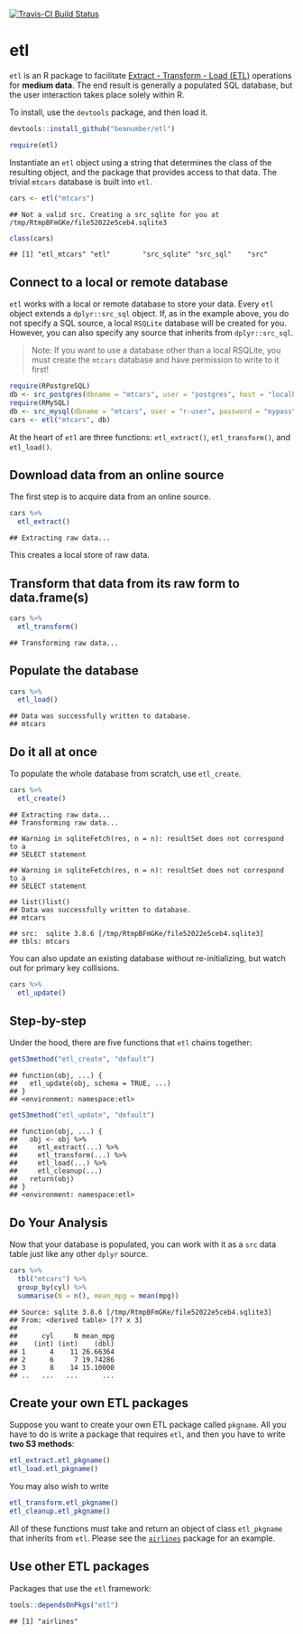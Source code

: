[![Travis-CI Build Status](https://travis-ci.org/beanumber/etl.svg?branch=master)](https://travis-ci.org/beanumber/etl)

etl
===

`etl` is an R package to facilitate [Extract - Transform - Load (ETL)](https://en.wikipedia.org/wiki/Extract,_transform,_load) operations for **medium data**. The end result is generally a populated SQL database, but the user interaction takes place solely within R.

To install, use the `devtools` package, and then load it.

``` r
devtools::install_github("beanumber/etl")
```

``` r
require(etl)
```

Instantiate an `etl` object using a string that determines the class of the resulting object, and the package that provides access to that data. The trivial `mtcars` database is built into `etl`.

``` r
cars <- etl("mtcars")
```

    ## Not a valid src. Creating a src_sqlite for you at /tmp/RtmpBFmGKe/file52022e5ceb4.sqlite3

``` r
class(cars)
```

    ## [1] "etl_mtcars" "etl"        "src_sqlite" "src_sql"    "src"

Connect to a local or remote database
-------------------------------------

`etl` works with a local or remote database to store your data. Every `etl` object extends a `dplyr::src_sql` object. If, as in the example above, you do not specify a SQL source, a local `RSQLite` database will be created for you. However, you can also specify any source that inherits from `dplyr::src_sql`.

> Note: If you want to use a database other than a local RSQLite, you must create the `mtcars` database and have permission to write to it first!

``` r
require(RPostgreSQL)
db <- src_postgres(dbname = "mtcars", user = "postgres", host = "localhost")
require(RMySQL)
db <- src_mysql(dbname = "mtcars", user = "r-user", password = "mypass", host = "localhost")
cars <- etl("mtcars", db)
```

At the heart of `etl` are three functions: `etl_extract()`, `etl_transform()`, and `etl_load()`.

Download data from an online source
-----------------------------------

The first step is to acquire data from an online source.

``` r
cars %>%
  etl_extract()
```

    ## Extracting raw data...

This creates a local store of raw data.

Transform that data from its raw form to data.frame(s)
------------------------------------------------------

``` r
cars %>%
  etl_transform()
```

    ## Transforming raw data...

Populate the database
---------------------

``` r
cars %>%
  etl_load()
```

    ## Data was successfully written to database.
    ## mtcars

Do it all at once
-----------------

To populate the whole database from scratch, use `etl_create`.

``` r
cars %>%
  etl_create()
```

    ## Extracting raw data...
    ## Transforming raw data...

    ## Warning in sqliteFetch(res, n = n): resultSet does not correspond to a
    ## SELECT statement

    ## Warning in sqliteFetch(res, n = n): resultSet does not correspond to a
    ## SELECT statement

    ## list()list()
    ## Data was successfully written to database.
    ## mtcars

    ## src:  sqlite 3.8.6 [/tmp/RtmpBFmGKe/file52022e5ceb4.sqlite3]
    ## tbls: mtcars

You can also update an existing database without re-initializing, but watch out for primary key collisions.

``` r
cars %>%
  etl_update()
```

Step-by-step
------------

Under the hood, there are five functions that `etl` chains together:

``` r
getS3method("etl_create", "default")
```

    ## function(obj, ...) {
    ##   etl_update(obj, schema = TRUE, ...)
    ## }
    ## <environment: namespace:etl>

``` r
getS3method("etl_update", "default")
```

    ## function(obj, ...) {
    ##   obj <- obj %>%
    ##     etl_extract(...) %>%
    ##     etl_transform(...) %>%
    ##     etl_load(...) %>%
    ##     etl_cleanup(...)
    ##   return(obj)
    ## }
    ## <environment: namespace:etl>

Do Your Analysis
----------------

Now that your database is populated, you can work with it as a `src` data table just like any other `dplyr` source.

``` r
cars %>%
  tbl("mtcars") %>%
  group_by(cyl) %>%
  summarise(N = n(), mean_mpg = mean(mpg))
```

    ## Source: sqlite 3.8.6 [/tmp/RtmpBFmGKe/file52022e5ceb4.sqlite3]
    ## From: <derived table> [?? x 3]
    ## 
    ##      cyl     N mean_mpg
    ##    (int) (int)    (dbl)
    ## 1      4    11 26.66364
    ## 2      6     7 19.74286
    ## 3      8    14 15.10000
    ## ..   ...   ...      ...

Create your own ETL packages
----------------------------

Suppose you want to create your own ETL package called `pkgname`. All you have to do is write a package that requires `etl`, and then you have to write **two S3 methods**:

``` r
etl_extract.etl_pkgname()
etl_load.etl_pkgname()
```

You may also wish to write

``` r
etl_transform.etl_pkgname()
etl_cleanup.etl_pkgname()
```

All of these functions must take and return an object of class `etl_pkgname` that inherits from `etl`. Please see the [`airlines`](https://github.com/beanumber/airlines) package for an example.

Use other ETL packages
----------------------

Packages that use the `etl` framework:

``` r
tools::dependsOnPkgs("etl")
```

    ## [1] "airlines"
